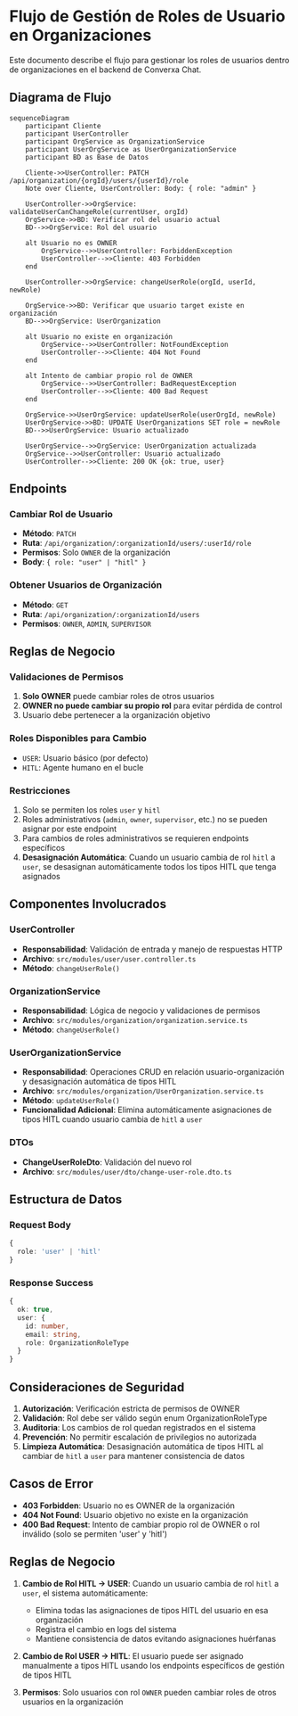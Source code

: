 # Flujo de Gestión de Roles de Usuario en Organizaciones

Este documento describe el flujo para gestionar los roles de usuarios dentro de organizaciones en el backend de Converxa Chat.

## Diagrama de Flujo

```mermaid
sequenceDiagram
    participant Cliente
    participant UserController
    participant OrgService as OrganizationService
    participant UserOrgService as UserOrganizationService
    participant BD as Base de Datos

    Cliente->>UserController: PATCH /api/organization/{orgId}/users/{userId}/role
    Note over Cliente, UserController: Body: { role: "admin" }

    UserController->>OrgService: validateUserCanChangeRole(currentUser, orgId)
    OrgService->>BD: Verificar rol del usuario actual
    BD-->>OrgService: Rol del usuario
    
    alt Usuario no es OWNER
        OrgService-->>UserController: ForbiddenException
        UserController-->>Cliente: 403 Forbidden
    end

    UserController->>OrgService: changeUserRole(orgId, userId, newRole)
    
    OrgService->>BD: Verificar que usuario target existe en organización
    BD-->>OrgService: UserOrganization
    
    alt Usuario no existe en organización
        OrgService-->>UserController: NotFoundException
        UserController-->>Cliente: 404 Not Found
    end
    
    alt Intento de cambiar propio rol de OWNER
        OrgService-->>UserController: BadRequestException
        UserController-->>Cliente: 400 Bad Request
    end
    
    OrgService->>UserOrgService: updateUserRole(userOrgId, newRole)
    UserOrgService->>BD: UPDATE UserOrganizations SET role = newRole
    BD-->>UserOrgService: Usuario actualizado
    
    UserOrgService-->>OrgService: UserOrganization actualizada
    OrgService-->>UserController: Usuario actualizado
    UserController-->>Cliente: 200 OK {ok: true, user}
```

## Endpoints

### Cambiar Rol de Usuario
- **Método**: `PATCH`
- **Ruta**: `/api/organization/:organizationId/users/:userId/role`
- **Permisos**: Solo `OWNER` de la organización
- **Body**: `{ role: "user" | "hitl" }`

### Obtener Usuarios de Organización
- **Método**: `GET` 
- **Ruta**: `/api/organization/:organizationId/users`
- **Permisos**: `OWNER`, `ADMIN`, `SUPERVISOR`

## Reglas de Negocio

### Validaciones de Permisos
1. **Solo OWNER** puede cambiar roles de otros usuarios
2. **OWNER no puede cambiar su propio rol** para evitar pérdida de control
3. Usuario debe pertenecer a la organización objetivo

### Roles Disponibles para Cambio
- `USER`: Usuario básico (por defecto)
- `HITL`: Agente humano en el bucle

### Restricciones
1. Solo se permiten los roles `user` y `hitl`
2. Roles administrativos (`admin`, `owner`, `supervisor`, etc.) no se pueden asignar por este endpoint
3. Para cambios de roles administrativos se requieren endpoints específicos
4. **Desasignación Automática**: Cuando un usuario cambia de rol `hitl` a `user`, se desasignan automáticamente todos los tipos HITL que tenga asignados

## Componentes Involucrados

### UserController
- **Responsabilidad**: Validación de entrada y manejo de respuestas HTTP
- **Archivo**: `src/modules/user/user.controller.ts`
- **Método**: `changeUserRole()`

### OrganizationService  
- **Responsabilidad**: Lógica de negocio y validaciones de permisos
- **Archivo**: `src/modules/organization/organization.service.ts`
- **Método**: `changeUserRole()`

### UserOrganizationService
- **Responsabilidad**: Operaciones CRUD en relación usuario-organización y desasignación automática de tipos HITL  
- **Archivo**: `src/modules/organization/UserOrganization.service.ts`
- **Método**: `updateUserRole()`
- **Funcionalidad Adicional**: Elimina automáticamente asignaciones de tipos HITL cuando usuario cambia de `hitl` a `user`

### DTOs
- **ChangeUserRoleDto**: Validación del nuevo rol
- **Archivo**: `src/modules/user/dto/change-user-role.dto.ts`

## Estructura de Datos

### Request Body
```typescript
{
  role: 'user' | 'hitl'
}
```

### Response Success
```typescript
{
  ok: true,
  user: {
    id: number,
    email: string,
    role: OrganizationRoleType
  }
}
```

## Consideraciones de Seguridad

1. **Autorización**: Verificación estricta de permisos de OWNER
2. **Validación**: Rol debe ser válido según enum OrganizationRoleType
3. **Auditoria**: Los cambios de rol quedan registrados en el sistema
4. **Prevención**: No permitir escalación de privilegios no autorizada
5. **Limpieza Automática**: Desasignación automática de tipos HITL al cambiar de `hitl` a `user` para mantener consistencia de datos

## Casos de Error

- **403 Forbidden**: Usuario no es OWNER de la organización
- **404 Not Found**: Usuario objetivo no existe en la organización  
- **400 Bad Request**: Intento de cambiar propio rol de OWNER o rol inválido (solo se permiten 'user' y 'hitl')

## Reglas de Negocio

1. **Cambio de Rol HITL → USER**: Cuando un usuario cambia de rol `hitl` a `user`, el sistema automáticamente:
   - Elimina todas las asignaciones de tipos HITL del usuario en esa organización
   - Registra el cambio en logs del sistema
   - Mantiene consistencia de datos evitando asignaciones huérfanas

2. **Cambio de Rol USER → HITL**: El usuario puede ser asignado manualmente a tipos HITL usando los endpoints específicos de gestión de tipos HITL

3. **Permisos**: Solo usuarios con rol `OWNER` pueden cambiar roles de otros usuarios en la organización